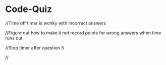 # Code-Quiz
//Time off timer is wonky with incorrect answers

//Figure out how to make it not record points for wrong answers when time runs out

//Stop timer after question 5

//
